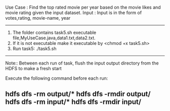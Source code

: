 Use Case : Find the top rated movie per year based on the movie likes and movie rating given the input
dataset.
Input : Input is in the form of votes,rating, movie-name, year



-------------------------------------------------------------------------------
1. The folder contains task5.sh executable file,MyUseCase.java,data1.txt,data2.txt.
2. If it is not executable make it executable by <chmod +x task5.sh>
3. Run task5: 
   ./task5.sh
		
	
---------------------------------------------------------------
Note:: Between each run of task, flush the input output directory
from the HDFS to make a fresh start

Execute the following command before each run:

hdfs dfs  -rm  output/*
hdfs dfs -rmdir output/
hdfs dfs  -rm  input/*
hdfs dfs -rmdir input/
----------------------------------------------------------------
